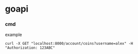 # goapi

### cmd

example
```
curl -X GET "localhost:8000/account/coins?username=alex" -H "Authorization: 123ABC"
```
